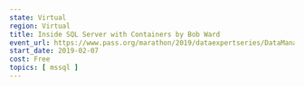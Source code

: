 ```yaml
---
state: Virtual
region: Virtual
title: Inside SQL Server with Containers by Bob Ward
event_url: https://www.pass.org/marathon/2019/dataexpertseries/DataManagement.aspx
start_date: 2019-02-07
cost: Free
topics: [ mssql ]
---
```

